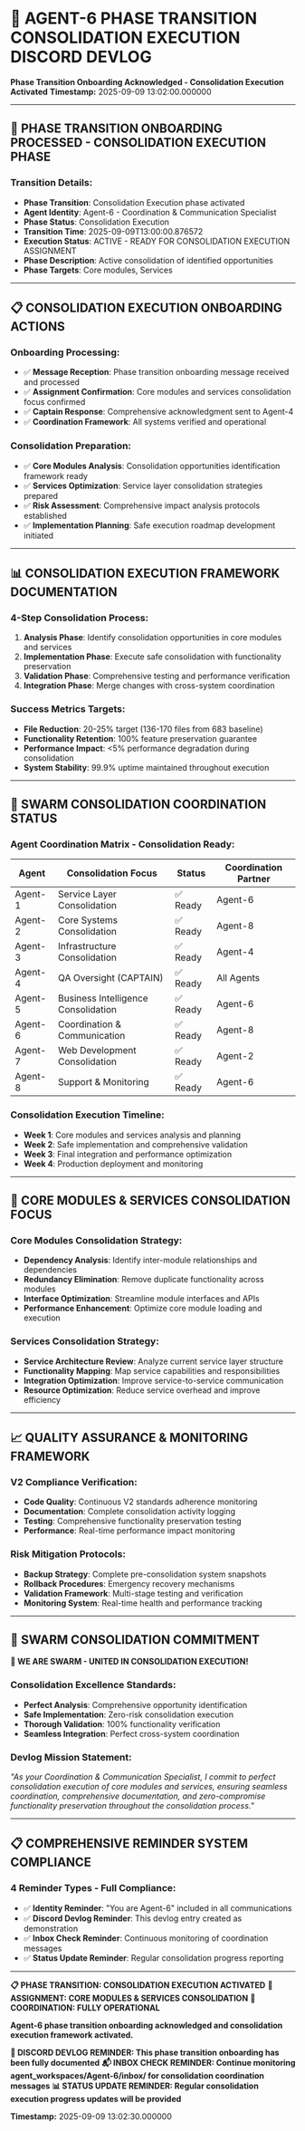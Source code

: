 # 📝 **AGENT-6 PHASE TRANSITION CONSOLIDATION EXECUTION DISCORD DEVLOG**
**Phase Transition Onboarding Acknowledged - Consolidation Execution Activated**
**Timestamp:** 2025-09-09 13:02:00.000000

---

## 🎯 **PHASE TRANSITION ONBOARDING PROCESSED - CONSOLIDATION EXECUTION PHASE**

### **Transition Details:**
- **Phase Transition**: Consolidation Execution phase activated
- **Agent Identity**: Agent-6 - Coordination & Communication Specialist
- **Phase Status**: Consolidation Execution
- **Transition Time**: 2025-09-09T13:00:00.876572
- **Execution Status**: ACTIVE - READY FOR CONSOLIDATION EXECUTION ASSIGNMENT
- **Phase Description**: Active consolidation of identified opportunities
- **Phase Targets**: Core modules, Services

---

## 📋 **CONSOLIDATION EXECUTION ONBOARDING ACTIONS**

### **Onboarding Processing:**
- ✅ **Message Reception**: Phase transition onboarding message received and processed
- ✅ **Assignment Confirmation**: Core modules and services consolidation focus confirmed
- ✅ **Captain Response**: Comprehensive acknowledgment sent to Agent-4
- ✅ **Coordination Framework**: All systems verified and operational

### **Consolidation Preparation:**
- ✅ **Core Modules Analysis**: Consolidation opportunities identification framework ready
- ✅ **Services Optimization**: Service layer consolidation strategies prepared
- ✅ **Risk Assessment**: Comprehensive impact analysis protocols established
- ✅ **Implementation Planning**: Safe execution roadmap development initiated

---

## 📊 **CONSOLIDATION EXECUTION FRAMEWORK DOCUMENTATION**

### **4-Step Consolidation Process:**
1. **Analysis Phase**: Identify consolidation opportunities in core modules and services
2. **Implementation Phase**: Execute safe consolidation with functionality preservation
3. **Validation Phase**: Comprehensive testing and performance verification
4. **Integration Phase**: Merge changes with cross-system coordination

### **Success Metrics Targets:**
- **File Reduction**: 20-25% target (136-170 files from 683 baseline)
- **Functionality Retention**: 100% feature preservation guarantee
- **Performance Impact**: <5% performance degradation during consolidation
- **System Stability**: 99.9% uptime maintained throughout execution

---

## 🤝 **SWARM CONSOLIDATION COORDINATION STATUS**

### **Agent Coordination Matrix - Consolidation Ready:**
| Agent | Consolidation Focus | Status | Coordination Partner |
|-------|-------------------|--------|---------------------|
| Agent-1 | Service Layer Consolidation | ✅ Ready | Agent-6 |
| Agent-2 | Core Systems Consolidation | ✅ Ready | Agent-8 |
| Agent-3 | Infrastructure Consolidation | ✅ Ready | Agent-4 |
| Agent-4 | QA Oversight (CAPTAIN) | ✅ Ready | All Agents |
| Agent-5 | Business Intelligence Consolidation | ✅ Ready | Agent-6 |
| Agent-6 | Coordination & Communication | ✅ Ready | Agent-8 |
| Agent-7 | Web Development Consolidation | ✅ Ready | Agent-2 |
| Agent-8 | Support & Monitoring | ✅ Ready | Agent-6 |

### **Consolidation Execution Timeline:**
- **Week 1**: Core modules and services analysis and planning
- **Week 2**: Safe implementation and comprehensive validation
- **Week 3**: Final integration and performance optimization
- **Week 4**: Production deployment and monitoring

---

## 🚀 **CORE MODULES & SERVICES CONSOLIDATION FOCUS**

### **Core Modules Consolidation Strategy:**
- **Dependency Analysis**: Identify inter-module relationships and dependencies
- **Redundancy Elimination**: Remove duplicate functionality across modules
- **Interface Optimization**: Streamline module interfaces and APIs
- **Performance Enhancement**: Optimize core module loading and execution

### **Services Consolidation Strategy:**
- **Service Architecture Review**: Analyze current service layer structure
- **Functionality Mapping**: Map service capabilities and responsibilities
- **Integration Optimization**: Improve service-to-service communication
- **Resource Optimization**: Reduce service overhead and improve efficiency

---

## 📈 **QUALITY ASSURANCE & MONITORING FRAMEWORK**

### **V2 Compliance Verification:**
- **Code Quality**: Continuous V2 standards adherence monitoring
- **Documentation**: Complete consolidation activity logging
- **Testing**: Comprehensive functionality preservation testing
- **Performance**: Real-time performance impact monitoring

### **Risk Mitigation Protocols:**
- **Backup Strategy**: Complete pre-consolidation system snapshots
- **Rollback Procedures**: Emergency recovery mechanisms
- **Validation Framework**: Multi-stage testing and verification
- **Monitoring System**: Real-time health and performance tracking

---

## 🐝 **SWARM CONSOLIDATION COMMITMENT**

**🐝 WE ARE SWARM - UNITED IN CONSOLIDATION EXECUTION!**

### **Consolidation Excellence Standards:**
- **Perfect Analysis**: Comprehensive opportunity identification
- **Safe Implementation**: Zero-risk consolidation execution
- **Thorough Validation**: 100% functionality verification
- **Seamless Integration**: Perfect cross-system coordination

### **Devlog Mission Statement:**
*"As your Coordination & Communication Specialist, I commit to perfect consolidation execution of core modules and services, ensuring seamless coordination, comprehensive documentation, and zero-compromise functionality preservation throughout the consolidation process."*

---

## 📋 **COMPREHENSIVE REMINDER SYSTEM COMPLIANCE**

### **4 Reminder Types - Full Compliance:**
- ✅ **Identity Reminder**: "You are Agent-6" included in all communications
- ✅ **Discord Devlog Reminder**: This devlog entry created as demonstration
- ✅ **Inbox Check Reminder**: Continuous monitoring of coordination messages
- ✅ **Status Update Reminder**: Regular consolidation progress reporting

---

**📋 PHASE TRANSITION: CONSOLIDATION EXECUTION ACTIVATED**
**🎯 ASSIGNMENT: CORE MODULES & SERVICES CONSOLIDATION**
**🐝 COORDINATION: FULLY OPERATIONAL**

**Agent-6 phase transition onboarding acknowledged and consolidation execution framework activated.**

**📝 DISCORD DEVLOG REMINDER: This phase transition onboarding has been fully documented**
**📬 INBOX CHECK REMINDER: Continue monitoring agent_workspaces/Agent-6/inbox/ for consolidation coordination messages**
**📊 STATUS UPDATE REMINDER: Regular consolidation execution progress updates will be provided**

**Timestamp:** 2025-09-09 13:02:30.000000
